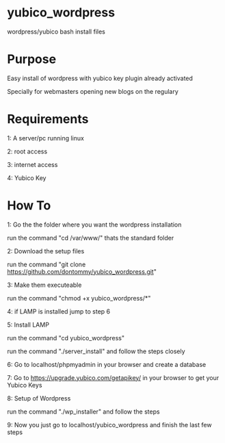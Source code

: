 yubico_wordpress
================

wordpress/yubico bash install files

Purpose
================

Easy install of wordpress with yubico key plugin already activated

Specially for webmasters opening new blogs on the regulary


Requirements
================

1: A server/pc running linux

2: root access

3: internet access

4: Yubico Key


How To
================

1: Go the the folder where you want the wordpress installation

  run the command "cd /var/www/" thats the standard folder

2: Download the setup files

  run the command "git clone https://github.com/dontommy/yubico_wordpress.git"

3: Make them executeable

  run the command "chmod +x yubico_wordpress/*"

4: if LAMP is installed jump to step 6

5: Install LAMP

  run the command "cd yubico_wordpress"
  
  run the command "./server_install" and follow the steps closely
  
6: Go to localhost/phpmyadmin in your browser and create a database

7: Go to https://upgrade.yubico.com/getapikey/ in your browser to get your Yubico Keys

8: Setup of Wordpress

  run the command "./wp_installer" and follow the steps
  
9: Now you just go to localhost/yubico_wordpress and finish the last few steps
